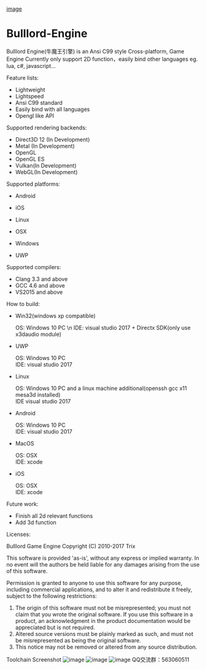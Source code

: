 [image](https://github.com/MarilynDafa/Bulllord-Engine/blob/master/icons/logo.png)
# Bulllord-Engine
Bulllord Engine(牛魔王引擎) is an Ansi C99 style Cross-platform, Game Engine
Currently only support 2D function，easily bind other languages eg. lua, c#, javascript...

Feature lists:

 * Lightweight
 * Lightspeed
 * Ansi C99 standard
 * Easily bind with all languages
 * Opengl like API
 
Supported rendering backends:

 * Direct3D 12 (In Development)
 * Metal (In Development)
 * OpenGL 
 * OpenGL ES
 * Vulkan(In Development)
 * WebGL(In Development)

Supported platforms:

 * Android

* iOS
 * Linux
 * OSX
 * Windows
 * UWP 

Supported compilers:

 * Clang 3.3 and above
 * GCC 4.6 and above
 * VS2015 and above
 
 How to build:
 
 * Win32(windows xp compatible) 
 
    OS: Windows 10 PC \n
    IDE: visual studio 2017 + Directx SDK(only use x3daudio module)    
 * UWP 
 
    OS: Windows 10 PC    
    IDE: visual studio 2017      
 * Linux 
 
    OS: Windows 10 PC and a linux machine additional(openssh gcc x11 mesa3d installed)    
    IDE visual studio 2017    
 * Android 
 
    OS: Windows 10 PC    
    IDE: visual studio 2017    
 * MacOS 
 
    OS: OSX    
    IDE: xcode    
 * iOS 
 
    OS: OSX    
    IDE: xcode  
 
Future work:

 * Finish all 2d relevant functions
 * Add 3d function
 
Licenses:
 
 Bulllord Game Engine
 Copyright (C) 2010-2017 Trix
 
 This software is provided 'as-is', without any express or implied
 warranty.  In no event will the authors be held liable for any damages
 arising from the use of this software.
 
 Permission is granted to anyone to use this software for any purpose,
 including commercial applications, and to alter it and redistribute it
 freely, subject to the following restrictions:
 
 1. The origin of this software must not be misrepresented; you must not
 claim that you wrote the original software. If you use this software
 in a product, an acknowledgment in the product documentation would be
 appreciated but is not required.
 2. Altered source versions must be plainly marked as such, and must not be
 misrepresented as being the original software.
 3. This notice may not be removed or altered from any source distribution.

Toolchain Screenshot
![image](https://github.com/MarilynDafa/Bulllord-Engine/blob/master/icons/UIdesigner.jpg)
![image](https://github.com/MarilynDafa/Bulllord-Engine/blob/master/icons/Pack.jpg)
![image](https://github.com/MarilynDafa/Bulllord-Engine/blob/master/icons/textool.jpg)
QQ交流群：563060511
